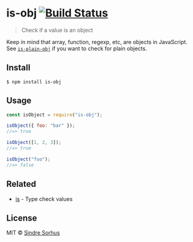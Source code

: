 # is-obj [![Build Status](https://travis-ci.org/sindresorhus/is-obj.svg?branch=master)](https://travis-ci.org/sindresorhus/is-obj)

> Check if a value is an object

Keep in mind that array, function, regexp, etc, are objects in JavaScript.<br>
See [`is-plain-obj`](https://github.com/sindresorhus/is-plain-obj) if you want to check for plain objects.

## Install

```
$ npm install is-obj
```

## Usage

```js
const isObject = require("is-obj");

isObject({ foo: "bar" });
//=> true

isObject([1, 2, 3]);
//=> true

isObject("foo");
//=> false
```

## Related

- [is](https://github.com/sindresorhus/is) - Type check values

## License

MIT © [Sindre Sorhus](https://sindresorhus.com)
